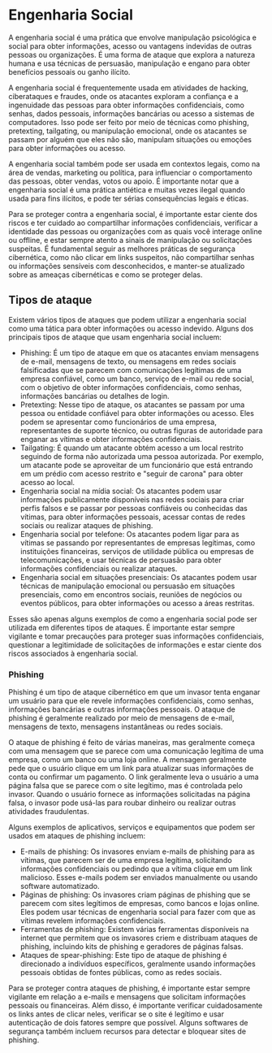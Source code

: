 # Engenharia Social

A engenharia social é uma prática que envolve manipulação psicológica e social para obter informações, acesso ou vantagens indevidas de outras pessoas ou organizações. É uma forma de ataque que explora a natureza humana e usa técnicas de persuasão, manipulação e engano para obter benefícios pessoais ou ganho ilícito.

A engenharia social é frequentemente usada em atividades de hacking, ciberataques e fraudes, onde os atacantes exploram a confiança e a ingenuidade das pessoas para obter informações confidenciais, como senhas, dados pessoais, informações bancárias ou acesso a sistemas de computadores. Isso pode ser feito por meio de técnicas como phishing, pretexting, tailgating, ou manipulação emocional, onde os atacantes se passam por alguém que eles não são, manipulam situações ou emoções para obter informações ou acesso.

A engenharia social também pode ser usada em contextos legais, como na área de vendas, marketing ou política, para influenciar o comportamento das pessoas, obter vendas, votos ou apoio. É importante notar que a engenharia social é uma prática antiética e muitas vezes ilegal quando usada para fins ilícitos, e pode ter sérias consequências legais e éticas.

Para se proteger contra a engenharia social, é importante estar ciente dos riscos e ter cuidado ao compartilhar informações confidenciais, verificar a identidade das pessoas ou organizações com as quais você interage online ou offline, e estar sempre atento a sinais de manipulação ou solicitações suspeitas. É fundamental seguir as melhores práticas de segurança cibernética, como não clicar em links suspeitos, não compartilhar senhas ou informações sensíveis com desconhecidos, e manter-se atualizado sobre as ameaças cibernéticas e como se proteger delas.

## Tipos de ataque

Existem vários tipos de ataques que podem utilizar a engenharia social como uma tática para obter informações ou acesso indevido. Alguns dos principais tipos de ataque que usam engenharia social incluem:

- Phishing: É um tipo de ataque em que os atacantes enviam mensagens de e-mail, mensagens de texto, ou mensagens em redes sociais falsificadas que se parecem com comunicações legítimas de uma empresa confiável, como um banco, serviço de e-mail ou rede social, com o objetivo de obter informações confidenciais, como senhas, informações bancárias ou detalhes de login.
- Pretexting: Nesse tipo de ataque, os atacantes se passam por uma pessoa ou entidade confiável para obter informações ou acesso. Eles podem se apresentar como funcionários de uma empresa, representantes de suporte técnico, ou outras figuras de autoridade para enganar as vítimas e obter informações confidenciais.
- Tailgating: É quando um atacante obtém acesso a um local restrito seguindo de forma não autorizada uma pessoa autorizada. Por exemplo, um atacante pode se aproveitar de um funcionário que está entrando em um prédio com acesso restrito e "seguir de carona" para obter acesso ao local.
- Engenharia social na mídia social: Os atacantes podem usar informações publicamente disponíveis nas redes sociais para criar perfis falsos e se passar por pessoas confiáveis ou conhecidas das vítimas, para obter informações pessoais, acessar contas de redes sociais ou realizar ataques de phishing.
- Engenharia social por telefone: Os atacantes podem ligar para as vítimas se passando por representantes de empresas legítimas, como instituições financeiras, serviços de utilidade pública ou empresas de telecomunicações, e usar técnicas de persuasão para obter informações confidenciais ou realizar ataques.
- Engenharia social em situações presenciais: Os atacantes podem usar técnicas de manipulação emocional ou persuasão em situações presenciais, como em encontros sociais, reuniões de negócios ou eventos públicos, para obter informações ou acesso a áreas restritas.

Esses são apenas alguns exemplos de como a engenharia social pode ser utilizada em diferentes tipos de ataques. É importante estar sempre vigilante e tomar precauções para proteger suas informações confidenciais, questionar a legitimidade de solicitações de informações e estar ciente dos riscos associados à engenharia social.

### Phishing

Phishing é um tipo de ataque cibernético em que um invasor tenta enganar um usuário para que ele revele informações confidenciais, como senhas, informações bancárias e outras informações pessoais. O ataque de phishing é geralmente realizado por meio de mensagens de e-mail, mensagens de texto, mensagens instantâneas ou redes sociais.

O ataque de phishing é feito de várias maneiras, mas geralmente começa com uma mensagem que se parece com uma comunicação legítima de uma empresa, como um banco ou uma loja online. A mensagem geralmente pede que o usuário clique em um link para atualizar suas informações de conta ou confirmar um pagamento. O link geralmente leva o usuário a uma página falsa que se parece com o site legítimo, mas é controlada pelo invasor. Quando o usuário fornece as informações solicitadas na página falsa, o invasor pode usá-las para roubar dinheiro ou realizar outras atividades fraudulentas.

Alguns exemplos de aplicativos, serviços e equipamentos que podem ser usados em ataques de phishing incluem:

- E-mails de phishing: Os invasores enviam e-mails de phishing para as vítimas, que parecem ser de uma empresa legítima, solicitando informações confidenciais ou pedindo que a vítima clique em um link malicioso. Esses e-mails podem ser enviados manualmente ou usando software automatizado.
- Páginas de phishing: Os invasores criam páginas de phishing que se parecem com sites legítimos de empresas, como bancos e lojas online. Eles podem usar técnicas de engenharia social para fazer com que as vítimas revelem informações confidenciais.
- Ferramentas de phishing: Existem várias ferramentas disponíveis na internet que permitem que os invasores criem e distribuam ataques de phishing, incluindo kits de phishing e geradores de páginas falsas.
- Ataques de spear-phishing: Este tipo de ataque de phishing é direcionado a indivíduos específicos, geralmente usando informações pessoais obtidas de fontes públicas, como as redes sociais.

Para se proteger contra ataques de phishing, é importante estar sempre vigilante em relação a e-mails e mensagens que solicitam informações pessoais ou financeiras. Além disso, é importante verificar cuidadosamente os links antes de clicar neles, verificar se o site é legítimo e usar autenticação de dois fatores sempre que possível. Alguns softwares de segurança também incluem recursos para detectar e bloquear sites de phishing.